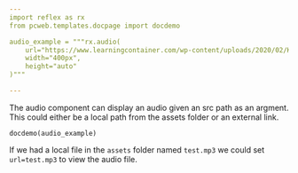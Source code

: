 ```yaml
---
import reflex as rx
from pcweb.templates.docpage import docdemo

audio_example = """rx.audio(
    url="https://www.learningcontainer.com/wp-content/uploads/2020/02/Kalimba.mp3", 
    width="400px",
    height="auto"
)"""

---
```

The audio component can display an audio given an src path as an argment. This could either be a local path from the assets folder or an external link.

```reflex
docdemo(audio_example)
```

If we had a local file in the `assets` folder named `test.mp3` we could set `url=test.mp3` to view the audio file.
